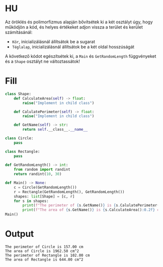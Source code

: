 # HU
Az öröklés és polimorfizmus alapján bővítsétek ki a két osztályt úgy, hogy működjön a kód, és helyes értékeket adjon vissza a terület és kerület számításánál:
  - `Kör`, inicializálásnál állítsátok be a sugarat
  - `Téglalap`, inicializálásnál állítsátok be a két oldal hosszúságát

A következő kódot egészítsétek ki, a `Main` és `GetRandomLength` függvényeket és a `Shape` osztályt ne változtassátok!
# Fill

```py
class Shape:
    def CalculateArea(self) -> float:
        raise("Implement in child class")

    def CalulatePerimeter(self) -> float:
        raise("Implement in child class")

    def GetName(self) -> str:
        return self.__class__.__name__

class Circle:
    pass

class Rectangle:
    pass
    
def GetRandomLength() -> int:
    from random import randint
    return randint(10, 30)

def Main() -> None:
    c = Circle(GetRandomLength())
    r = Rectangle(GetRandomLength(), GetRandomLength())
    shapes: list[Shape] = [c, r]
    for s in shapes:
        print(f"The perimeter of {s.GetName()} is {s.CalulatePerimeter():0.2f} cm")
        print(f"The area of {s.GetName()} is {s.CalculateArea():0.2f} cm^2")
Main()

```
# Output
```
The perimeter of Circle is 157.00 cm
The area of Circle is 1962.50 cm^2
The perimeter of Rectangle is 102.00 cm
The area of Rectangle is 644.00 cm^2
```